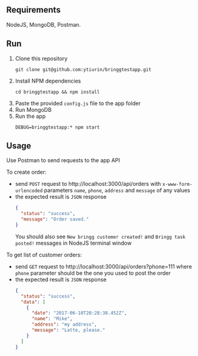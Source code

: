 ## Requirements
NodeJS, MongoDB, Postman.

## Run
1. Clone this repository
   ```
   git clone git@github.com:ytiurin/bringgtestapp.git
   ```
2. Install NPM dependencies
   ```
   cd bringgtestapp && npm install
   ```
3. Paste the provided `config.js` file to the app folder
4. Run MongoDB
5. Run the app
   ```
   DEBUG=bringgtestapp:* npm start
   ```
   
## Usage
Use Postman to send requests to the app API

To create order:
- send `POST` request to http://localhost:3000/api/orders with `x-www-form-urlencoded` parameters `name`, `phone`, `address` and `message` of any values
- the expected result is `JSON` response
  ```json
  {
    "status": "success",
    "message": "Order saved."
  }
  ```
  You should also see `New bringg customer created!` and `Bringg task posted!` messages in NodeJS terminal window

To get list of customer orders:
- send `GET` request to http://localhost:3000/api/orders?phone=111 where `phone` parameter should be the one you used to post the order
- the expected result is `JSON` response
  ```json
  {
    "status": "success",
    "data": [
      {
        "date": "2017-06-10T20:28:38.452Z",
        "name": "Mike",
        "address": "my address",
        "message": "Latte, please."
      }
    ]
  }
  ```
  
